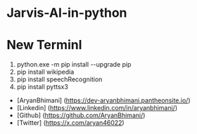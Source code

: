 # Jarvis-AI-in-python

# New Terminl
1. python.exe -m pip install --upgrade pip
2. pip install wikipedia
3. pip install speechRecognition
4. pip install pyttsx3


- [AryanBhimani] (https://dev-aryanbhimani.pantheonsite.io/)
- [Linkedin] (https://www.linkedin.com/in/aryanbhimani/)
- [Github] (https://github.com/AryanBhimani/)
- [Twitter] (https://x.com/aryan46022)
